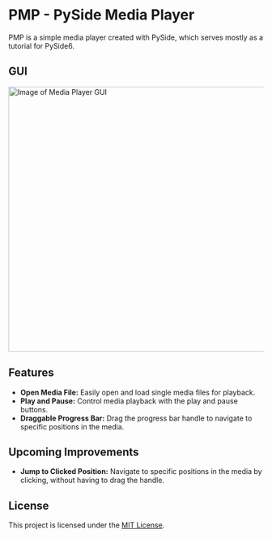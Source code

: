 # PMP - PySide Media Player

PMP is a simple media player created with PySide, which serves mostly as a tutorial for PySide6.

## GUI

<img width="523" alt="Image of Media Player GUI" src="https://github.com/FB-O/PMP/assets/66149212/7bc8993b-0089-4963-b50d-ec7084119673">


## Features

- **Open Media File:** Easily open and load single media files for playback.
- **Play and Pause:** Control media playback with the play and pause buttons.
- **Draggable Progress Bar:** Drag the progress bar handle to navigate to specific positions in the media.

## Upcoming Improvements

- **Jump to Clicked Position:** Navigate to specific positions in the media by clicking, without having to drag the handle.

## License

This project is licensed under the [MIT License](LICENSE.md).

